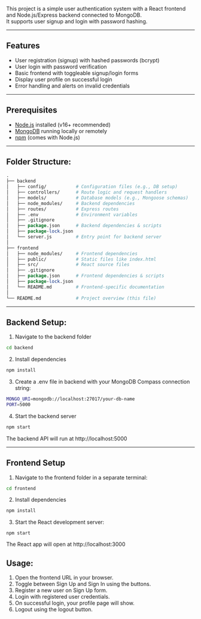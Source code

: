 This project is a simple user authentication system with a React frontend and Node.js/Express backend connected to MongoDB.  
It supports user signup and login with password hashing.

---

## Features

- User registration (signup) with hashed passwords (bcrypt)  
- User login with password verification  
- Basic frontend with toggleable signup/login forms  
- Display user profile on successful login  
- Error handling and alerts on invalid credentials  

---

## Prerequisites

- [Node.js](https://nodejs.org/) installed (v16+ recommended)  
- [MongoDB](https://www.mongodb.com/) running locally or remotely  
- [npm](https://www.npmjs.com/) (comes with Node.js)

---
## Folder Structure:
```perl
.
├── backend
│   ├── config/           # Configuration files (e.g., DB setup)
│   ├── controllers/      # Route logic and request handlers
│   ├── models/           # Database models (e.g., Mongoose schemas)
│   ├── node_modules/     # Backend dependencies
│   ├── routes/           # Express routes
│   ├── .env              # Environment variables
│   ├── .gitignore
│   ├── package.json      # Backend dependencies & scripts
│   ├── package-lock.json
│   └── server.js         # Entry point for backend server
│
├── frontend
│   ├── node_modules/     # Frontend dependencies
│   ├── public/           # Static files like index.html
│   ├── src/              # React source files
│   ├── .gitignore
│   ├── package.json      # Frontend dependencies & scripts
│   ├── package-lock.json
│   └── README.md         # Frontend-specific documentation
│
└── README.md             # Project overview (this file)
```
---

## Backend Setup: 
1. Navigate to the backend folder
   
```bash
cd backend
```

2. Install dependencies
```bash
npm install
```
3. Create a .env file in backend with your MongoDB Compass connection string:
```bash
MONGO_URI=mongodb://localhost:27017/your-db-name
PORT=5000
```
4. Start the backend server
```bash
npm start
```

The backend API will run at http://localhost:5000


---
## Frontend Setup

1. Navigate to the frontend folder in a separate terminal:
```bash
cd frontend
```
2. Install dependencies
```bash
npm install
```
3. Start the React development server:
```
npm start
```
The React app will open at http://localhost:3000

## Usage:

1. Open the frontend URL in your browser.
2. Toggle between Sign Up and Sign In using the buttons.
3. Register a new user on Sign Up form.
4. Login with registered user credentials.
5. On successful login, your profile page will show.
6. Logout using the logout button.